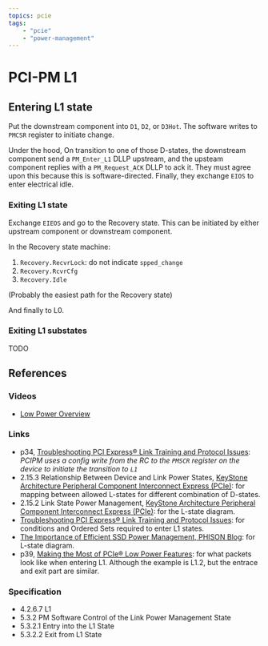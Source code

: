 ```yaml
---
topics: pcie
tags:
    - "pcie"
    - "power-management"
---
```


# PCI-PM L1

## Entering L1 state

Put the downstream component into `D1`, `D2`, or `D3Hot`. The software writes to `PMCSR` register to initiate change.

Under the hood, On transition to one of those D-states, the downstream component send a `PM_Enter_L1` DLLP upstream, and the upsteam component replies with a `PM_Request_ACK` DLLP to ack it. They must agree upon this because this is software-directed. Finally, they exchange `EIOS` to enter electrical idle.

### Exiting L1 state

Exchange `EIEOS` and go to the Recovery state. This can be initiated by either upstream component or downstream component.

In the Recovery state machine:

1. `Recovery.RecvrLock`: do not indicate `spped_change`
2. `Recovery.RcvrCfg`
3. `Recovery.Idle`

(Probably the easiest path for the Recovery state)

And finally to L0.

### Exiting L1 substates

TODO

## References

### Videos

- [Low Power Overview](https://youtu.be/IuOJZ6XT5wU)

### Links

- p34, [Troubleshooting PCI Express® Link Training and Protocol Issues](https://pcisig.com/sites/default/files/files/02_01_Troubleshooting_PCI_Express_Link_Training_and_Protocol_Issues_FROZEN.pdf): *PCIPM uses a config write from the RC to the `PMSCR` register on the device to initiate the transition to `L1`*
- 2.15.3 Relationship Between Device and Link Power States, [KeyStone Architecture Peripheral Component Interconnect Express (PCIe)](https://www.ti.com/lit/ug/sprugs6d/sprugs6d.pdf): for mapping between allowed L-states for different combination of D-states.
- 2.15.2 Link State Power Management, [KeyStone Architecture Peripheral Component Interconnect Express (PCIe)](https://www.ti.com/lit/ug/sprugs6d/sprugs6d.pdf): for the L-state diagram.
- [Troubleshooting PCI Express® Link Training and Protocol Issues](https://pcisig.com/sites/default/files/files/02_01_Troubleshooting_PCI_Express_Link_Training_and_Protocol_Issues_FROZEN.pdf): for conditions and Ordered Sets required to enter L1 states.
- [The Importance of Efficient SSD Power Management, PHISON Blog](https://phisonblog.com/the-importance-of-efficient-ssd-power-management-2/): for L-state diagram.
- p39, [Making the Most of PCIe® Low Power Features](https://pcisig.com/making-most-pcie%C2%AE-low-power-features): for what packets look like when entering L1. Although the example is L1.2, but the entrace and exit part are similar.

### Specification

- 4.2.6.7 L1
- 5.3.2 PM Software Control of the Link Power Management State
- 5.3.2.1 Entry into the L1 State
- 5.3.2.2 Exit from L1 State
